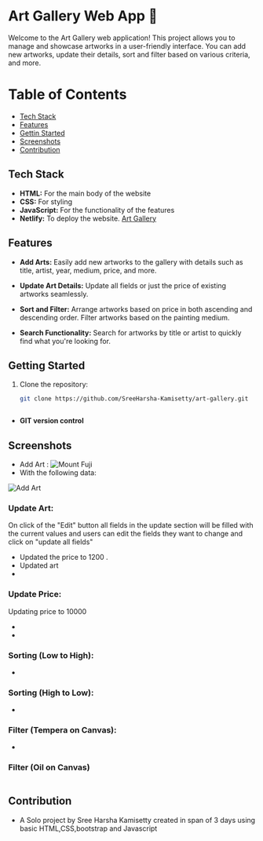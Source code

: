 # Art Gallery Web App 🎨

Welcome to the Art Gallery web application! This project allows you to manage and showcase artworks in a user-friendly interface. You can add new artworks, update their details, sort and filter based on various criteria, and more.

# Table of Contents 
- [Tech Stack](#tech-stack)
- [Features](#features)
- [Gettin Started](#getting-started)
- [Screenshots](#screenshots)
- [Contribution](#contribution)

## Tech Stack 
- **HTML:** For the main body of the website
- **CSS:** For styling 
- **JavaScript:** For the functionality of the features 
- **Netlify:** To deploy the website. <a href="https://art-gallery-123.netlify.app/" target="_blank" rel="noopener noreferrer" >Art Gallery</a>


## Features

- **Add Arts:** Easily add new artworks to the gallery with details such as title, artist, year, medium, price, and more.

- **Update Art Details:** Update all fields or just the price of existing artworks seamlessly.

- **Sort and Filter:** Arrange artworks based on price in both ascending and descending order. Filter artworks based on the painting medium.

- **Search Functionality:** Search for artworks by title or artist to quickly find what you're looking for.

## Getting Started

1. Clone the repository:

   ```bash
   git clone https://github.com/SreeHarsha-Kamisetty/art-gallery.git



- **GIT version control**
## Screenshots
- Add Art :
     <img src="https://github.com/SreeHarsha-Kamisetty/Art-Gallery/assets/146928943/ff5dfb30-58f3-4a2b-b0bc-02a689cf03b5" alt="Mount Fuji">
- With the following data:
<img src="https://github.com/SreeHarsha-Kamisetty/Art-Gallery/assets/146928943/0666f02b-c34d-4283-a0a2-c97121aef300" alt="Add Art">
<img src="https://github.com/SreeHarsha-Kamisetty/Art-Gallery/assets/146928943/a7daca26-86e3-4042-bd89-07aab84bde11" alt="">

### Update Art:
  On click of the "Edit" button all fields in the update section will be filled with the current values and users can edit the fields they want to change and click on "update all fields"
   <img src="https://github.com/SreeHarsha-Kamisetty/Art-Gallery/assets/146928943/e7f744ac-1da8-42fb-82ee-983bd8b9c849" alt="">
  - Updated the price to 1200 . 
  - Updated art
- <img src="https://github.com/SreeHarsha-Kamisetty/Art-Gallery/assets/146928943/d05e5447-af99-4408-ab0b-849c2c6dac54" alt="">
### Update Price:
Updating price to 10000
- <img src="https://github.com/SreeHarsha-Kamisetty/Art-Gallery/assets/146928943/fed2d46e-d135-4288-8fb5-305850207572" alt="">
- <img src="https://github.com/SreeHarsha-Kamisetty/Art-Gallery/assets/146928943/24e5b3aa-297d-4c59-a730-3482dd03b618" alt="">
### Sorting (Low to High):
- <img src="https://github.com/SreeHarsha-Kamisetty/Art-Gallery/assets/146928943/6c184f35-1cd1-47ef-b5d7-9c287387e1d1" alt="">
### Sorting (High to Low):
- <img src="https://github.com/SreeHarsha-Kamisetty/Art-Gallery/assets/146928943/38e3dc2c-7696-4c04-a3f3-6a52fa79790b" alt="">
### Filter (Tempera on Canvas):
  - <img src="https://github.com/SreeHarsha-Kamisetty/Art-Gallery/assets/146928943/5f55cabe-999d-4935-b083-5b089334e37a" alt="">
### Filter (Oil on Canvas)
  <img src="https://github.com/SreeHarsha-Kamisetty/Art-Gallery/assets/146928943/69872d98-f213-4faf-83c3-fd3c2232c350" alt="">

## Contribution 
   - A Solo project  by Sree Harsha Kamisetty created in span of 3 days using basic HTML,CSS,bootstrap and Javascript

